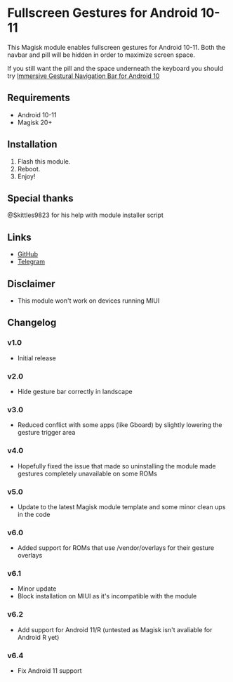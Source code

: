 # Fullscreen Gestures for Android 10-11

This Magisk module enables fullscreen gestures for Android 10-11. Both the navbar and pill will be hidden in order to maximize screen space.

If you still want the pill and the space underneath the keyboard you should try [Immersive Gestural Navigation Bar for Android 10](https://github.com/samchugit/Immersive_Gestural_Nav_Bar)

## Requirements
- Android 10-11
- Magisk 20+

## Installation
1. Flash this module.
2. Reboot.
3. Enjoy!

## Special thanks
@Skittles9823 for his help with module installer script

## Links
- [GitHub](https://github.com/Magisk-Modules-Repo/HideNavBar) 
- [Telegram](https://t.me/DanGLES3)

## Disclaimer
- This module won't work on devices running MIUI

## Changelog
### v1.0
- Initial release
### v2.0
- Hide gesture bar correctly in landscape
### v3.0
- Reduced conflict with some apps (like Gboard) by slightly lowering the gesture trigger area
### v4.0
- Hopefully fixed the issue that made so uninstalling the module made gestures completely unavailable on some ROMs
### v5.0
- Update to the latest Magisk module template and some minor clean ups in the code
### v6.0
- Added support for ROMs that use /vendor/overlays for their gesture overlays
### v6.1
- Minor update
- Block installation on MIUI as it's incompatible with the module
### v6.2
- Add support for Android 11/R (untested as Magisk isn't avaliable for Android R yet)
### v6.4
- Fix Android 11 support
